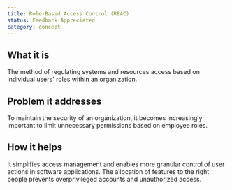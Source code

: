 ```yaml
---
title: Role-Based Access Control (RBAC)
status: Feedback Appreciated
category: concept
---
```


## What it is

The method of regulating systems and resources access based on individual users' roles within an organization.

## Problem it addresses

To maintain the security of an organization, it becomes increasingly important to limit unnecessary permissions based on employee roles.

## How it helps

It simplifies access management and enables more granular control of user actions in software applications.
The allocation of features to the right people prevents overprivileged accounts and unauthorized access.
